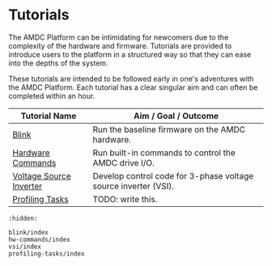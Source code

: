 # Tutorials

The AMDC Platform can be intimidating for newcomers due to the complexity of the hardware and firmware.
Tutorials are provided to introduce users to the platform in a structured way so that they can ease into the depths of the system.

These tutorials are intended to be followed early in one's adventures with the AMDC Platform.
Each tutorial has a clear singular aim and can often be completed within an hour.

| Tutorial Name | Aim / Goal / Outcome |
|---|---|
| [Blink](blink/index.md) | Run the baseline firmware on the AMDC hardware. |
| [Hardware Commands](hw-commands/index.md) | Run built-in commands to control the AMDC drive I/O. |
| [Voltage Source Inverter](vsi/index.md) | Develop control code for 3-phase voltage source inverter (VSI). |
| [Profiling Tasks](profiling-tasks/index.md) | TODO: write this. |

```{toctree}
:hidden:

blink/index
hw-commands/index
vsi/index
profiling-tasks/index
```